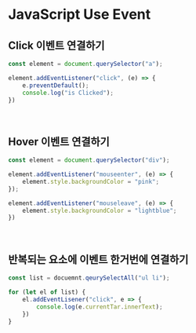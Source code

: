 # JavaScript Use Event
## Click 이벤트 연결하기
``` javascript
const element = document.querySelector("a");

element.addEventListener("click", (e) => {
    e.preventDefault();
    console.log("is Clicked");
})
```

<br>

## Hover 이벤트 연결하기
``` javascript
const element = document.querySelector("div");

element.addEventListener("mouseenter", (e) => {
    element.style.backgroundColor = "pink";
});

element.addEventListener("mouseleave", (e) => {
    element.style.backgroundColor = "lightblue";
})
```

<br>

## 반복되는 요소에 이벤트 한거번에 연결하기
``` javascript
const list = docuemnt.qeurySelectAll("ul li");

for (let el of list) {
    el.addEventLisener("click", e => {
        console.log(e.currentTar.innerText);
    })
}
```

